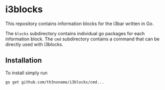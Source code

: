 # i3blocks

This repository contains information blocks for the i3bar written in Go.

The `blocks` subdirectory contains individual go packages for each information block. The `cmd` subdirectory contains a command that can be directly used with i3blocks.

## Installation

To install simply run

```
go get github.com/th3noname/i3blocks/cmd...
```
